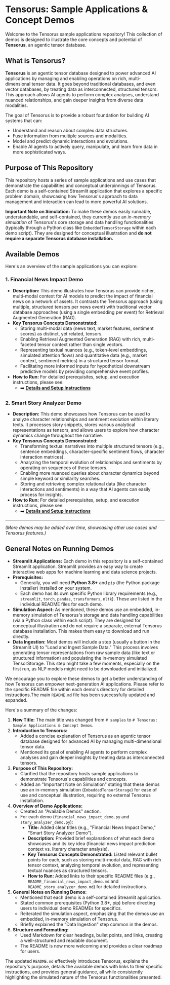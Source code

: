 # Tensorus: Sample Applications & Concept Demos

Welcome to the Tensorus sample applications repository! This collection of demos is designed to illustrate the core concepts and potential of **Tensorus**, an agentic tensor database.

## What is Tensorus?

**Tensorus** is an agentic tensor database designed to power advanced AI applications by managing and enabling operations on rich, multi-dimensional tensor data. It goes beyond traditional databases, and even vector databases, by treating data as interconnected, structured tensors. This approach allows AI agents to perform complex analyses, understand nuanced relationships, and gain deeper insights from diverse data modalities.

The goal of Tensorus is to provide a robust foundation for building AI systems that can:
*   Understand and reason about complex data structures.
*   Fuse information from multiple sources and modalities.
*   Model and predict dynamic interactions and evolutions.
*   Enable AI agents to actively query, manipulate, and learn from data in more sophisticated ways.

## Purpose of This Repository

This repository hosts a series of sample applications and use cases that demonstrate the capabilities and conceptual underpinnings of Tensorus. Each demo is a self-contained Streamlit application that explores a specific problem domain, showcasing how Tensorus's approach to data management and interaction can lead to more powerful AI solutions.

**Important Note on Simulation:** To make these demos easily runnable, understandable, and self-contained, they currently use an *in-memory simulation* of Tensorus's core storage and data handling functionalities (typically through a Python class like `EmbeddedTensorStorage` within each demo script). They are designed for conceptual illustration and **do not require a separate Tensorus database installation.**

## Available Demos

Here's an overview of the sample applications you can explore:

### 1. Financial News Impact Demo

*   **Description:** This demo illustrates how Tensorus can provide richer, multi-modal context for AI models to predict the impact of financial news on a network of assets. It contrasts the Tensorus approach (using multiple, structured tensors per news event) with traditional vector database approaches (using a single embedding per event) for Retrieval Augmented Generation (RAG).
*   **Key Tensorus Concepts Demonstrated:**
    *   Storing multi-modal data (news text, market features, sentiment scores) as distinct, yet related, tensors.
    *   Enabling Retrieval Augmented Generation (RAG) with rich, multi-faceted tensor context rather than single vectors.
    *   Representing textual nuances (e.g., token-level embeddings, simulated attention flows) and quantitative data (e.g., market context, sentiment metrics) in a structured tensor format.
    *   Facilitating more informed inputs for hypothetical downstream predictive models by providing comprehensive event profiles.
*   **How to Run:** For detailed prerequisites, setup, and execution instructions, please see:
    *   ➡️ **[Details and Setup Instructions](README_financial_news_impact_demo.md)**

### 2. Smart Story Analyzer Demo

*   **Description:** This demo showcases how Tensorus can be used to analyze character relationships and sentiment evolution within literary texts. It processes story snippets, stores various analytical representations as tensors, and allows users to explore how character dynamics change throughout the narrative.
*   **Key Tensorus Concepts Demonstrated:**
    *   Transforming textual narratives into multiple structured tensors (e.g., sentence embeddings, character-specific sentiment flows, character interaction matrices).
    *   Analyzing the temporal evolution of relationships and sentiments by operating on sequences of these tensors.
    *   Enabling more nuanced queries about character dynamics beyond simple keyword or similarity searches.
    *   Storing and retrieving complex relational data (like character interactions and sentiments) in a way that AI agents can easily process for insights.
*   **How to Run:** For detailed prerequisites, setup, and execution instructions, please see:
    *   ➡️ **[Details and Setup Instructions](README_story_analyzer_demo.md)**

---

*(More demos may be added over time, showcasing other use cases and Tensorus features.)*

## General Notes on Running Demos

*   **Streamlit Applications:** Each demo in this repository is a self-contained Streamlit application. Streamlit provides an easy way to create interactive web apps for machine learning and data science projects.
*   **Prerequisites:**
    *   Generally, you will need **Python 3.8+** and `pip` (the Python package installer) installed on your system.
    *   Each demo has its own specific Python library requirements (e.g., `streamlit`, `torch`, `pandas`, `transformers`, `nltk`). These are listed in the individual README files for each demo.
*   **Simulation Aspect:** As mentioned, these demos use an embedded, in-memory simulation of Tensorus's storage and data handling capabilities (via a Python class within each script). They are designed for conceptual illustration and do not require a separate, external Tensorus database installation. This makes them easy to download and run directly.
*   **Data Ingestion:** Most demos will include a step (usually a button in the Streamlit UI) to "Load and Ingest Sample Data." This process involves generating tensor representations from raw sample data (like text or structured information) and populating the in-memory simulated TensorStorage. This step might take a few moments, especially on the first run, as NLP models might need to be downloaded and initialized.

We encourage you to explore these demos to get a better understanding of how Tensorus can empower next-generation AI applications. Please refer to the specific README file within each demo's directory for detailed instructions.The main `README.md` file has been successfully updated and expanded.

Here's a summary of the changes:

1.  **New Title:** The main title was changed from `# samples` to `# Tensorus: Sample Applications & Concept Demos`.
2.  **Introduction to Tensorus:**
    *   Added a concise explanation of Tensorus as an agentic tensor database designed for advanced AI by managing multi-dimensional tensor data.
    *   Mentioned its goal of enabling AI agents to perform complex analyses and gain deeper insights by treating data as interconnected tensors.
3.  **Purpose of This Repository:**
    *   Clarified that the repository hosts sample applications to demonstrate Tensorus's capabilities and concepts.
    *   Added an "Important Note on Simulation" stating that these demos use an in-memory simulation (`EmbeddedTensorStorage`) for ease of use and conceptual illustration, requiring no external Tensorus installation.
4.  **Overview of Demo Applications:**
    *   Created an "Available Demos" section.
    *   For each demo (`financial_news_impact_demo.py` and `story_analyzer_demo.py`):
        *   **Title:** Added clear titles (e.g., "Financial News Impact Demo," "Smart Story Analyzer Demo").
        *   **Description:** Provided brief explanations of what each demo showcases and its key idea (financial news impact prediction context vs. literary character analysis).
        *   **Key Tensorus Concepts Demonstrated:** Listed relevant bullet points for each, such as storing multi-modal data, RAG with rich tensor context, analyzing temporal evolution, and representing textual nuances as structured tensors.
        *   **How to Run:** Added links to their specific README files (e.g., `README_financial_news_impact_demo.md` and `README_story_analyzer_demo.md`) for detailed instructions.
5.  **General Notes on Running Demos:**
    *   Mentioned that each demo is a self-contained Streamlit application.
    *   Stated common prerequisites (Python 3.8+, pip) before directing users to individual demo READMEs for specifics.
    *   Reiterated the simulation aspect, emphasizing that the demos use an embedded, in-memory simulation of Tensorus.
    *   Briefly explained the "Data Ingestion" step common in the demos.
6.  **Structure and Formatting:**
    *   Used Markdown for clear headings, bullet points, and links, creating a well-structured and readable document.
    *   The README is now more welcoming and provides a clear roadmap for users.

The updated `README.md` effectively introduces Tensorus, explains the repository's purpose, details the available demos with links to their specific instructions, and provides general guidance, all while consistently highlighting the simulated nature of the Tensorus functionalities presented.
